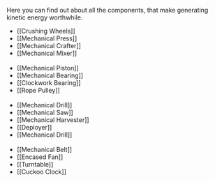 Here you can find out about all the components, that make generating kinetic energy worthwhile.

* [[Crushing Wheels]]
* [[Mechanical Press]]
* [[Mechanical Crafter]]
* [[Mechanical Mixer]] <br><br>
* [[Mechanical Piston]]
* [[Mechanical Bearing]]
* [[Clockwork Bearing]]
* [[Rope Pulley]] <br><br>
* [[Mechanical Drill]]
* [[Mechanical Saw]]
* [[Mechanical Harvester]]
* [[Deployer]]
* [[Mechanical Drill]] <br><br>
* [[Mechanical Belt]]
* [[Encased Fan]]
* [[Turntable]]
* [[Cuckoo Clock]] 